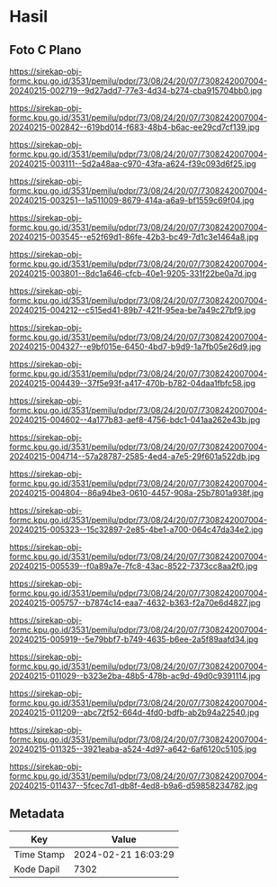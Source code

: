 # Hasil

## Foto C Plano

https://sirekap-obj-formc.kpu.go.id/3531/pemilu/pdpr/73/08/24/20/07/7308242007004-20240215-002719--9d27add7-77e3-4d34-b274-cba915704bb0.jpg

https://sirekap-obj-formc.kpu.go.id/3531/pemilu/pdpr/73/08/24/20/07/7308242007004-20240215-002842--619bd014-f683-48b4-b6ac-ee29cd7cf139.jpg

https://sirekap-obj-formc.kpu.go.id/3531/pemilu/pdpr/73/08/24/20/07/7308242007004-20240215-003111--5d2a48aa-c970-43fa-a624-f39c093d6f25.jpg

https://sirekap-obj-formc.kpu.go.id/3531/pemilu/pdpr/73/08/24/20/07/7308242007004-20240215-003251--1a511009-8679-414a-a6a9-bf1559c69f04.jpg

https://sirekap-obj-formc.kpu.go.id/3531/pemilu/pdpr/73/08/24/20/07/7308242007004-20240215-003545--e52f69d1-86fe-42b3-bc49-7d1c3e1464a8.jpg

https://sirekap-obj-formc.kpu.go.id/3531/pemilu/pdpr/73/08/24/20/07/7308242007004-20240215-003801--8dc1a646-cfcb-40e1-9205-331f22be0a7d.jpg

https://sirekap-obj-formc.kpu.go.id/3531/pemilu/pdpr/73/08/24/20/07/7308242007004-20240215-004212--c515ed41-89b7-421f-95ea-be7a49c27bf9.jpg

https://sirekap-obj-formc.kpu.go.id/3531/pemilu/pdpr/73/08/24/20/07/7308242007004-20240215-004327--e9bf015e-6450-4bd7-b9d9-1a7fb05e26d9.jpg

https://sirekap-obj-formc.kpu.go.id/3531/pemilu/pdpr/73/08/24/20/07/7308242007004-20240215-004439--37f5e93f-a417-470b-b782-04daa1fbfc58.jpg

https://sirekap-obj-formc.kpu.go.id/3531/pemilu/pdpr/73/08/24/20/07/7308242007004-20240215-004602--4a177b83-aef8-4756-bdc1-041aa262e43b.jpg

https://sirekap-obj-formc.kpu.go.id/3531/pemilu/pdpr/73/08/24/20/07/7308242007004-20240215-004714--57a28787-2585-4ed4-a7e5-29f601a522db.jpg

https://sirekap-obj-formc.kpu.go.id/3531/pemilu/pdpr/73/08/24/20/07/7308242007004-20240215-004804--86a94be3-0610-4457-908a-25b7801a938f.jpg

https://sirekap-obj-formc.kpu.go.id/3531/pemilu/pdpr/73/08/24/20/07/7308242007004-20240215-005323--15c32897-2e85-4be1-a700-064c47da34e2.jpg

https://sirekap-obj-formc.kpu.go.id/3531/pemilu/pdpr/73/08/24/20/07/7308242007004-20240215-005539--f0a89a7e-7fc8-43ac-8522-7373cc8aa2f0.jpg

https://sirekap-obj-formc.kpu.go.id/3531/pemilu/pdpr/73/08/24/20/07/7308242007004-20240215-005757--b7874c14-eaa7-4632-b363-f2a70e6d4827.jpg

https://sirekap-obj-formc.kpu.go.id/3531/pemilu/pdpr/73/08/24/20/07/7308242007004-20240215-005919--5e79bbf7-b749-4635-b6ee-2a5f89aafd34.jpg

https://sirekap-obj-formc.kpu.go.id/3531/pemilu/pdpr/73/08/24/20/07/7308242007004-20240215-011029--b323e2ba-48b5-478b-ac9d-49d0c9391114.jpg

https://sirekap-obj-formc.kpu.go.id/3531/pemilu/pdpr/73/08/24/20/07/7308242007004-20240215-011209--abc72f52-664d-4fd0-bdfb-ab2b94a22540.jpg

https://sirekap-obj-formc.kpu.go.id/3531/pemilu/pdpr/73/08/24/20/07/7308242007004-20240215-011325--3921eaba-a524-4d97-a642-6af6120c5105.jpg

https://sirekap-obj-formc.kpu.go.id/3531/pemilu/pdpr/73/08/24/20/07/7308242007004-20240215-011437--5fcec7d1-db8f-4ed8-b9a6-d59858234782.jpg


## Metadata

| Key        | Value               |
| ---------- | ------------------- |
| Time Stamp | 2024-02-21 16:03:29 |
| Kode Dapil | 7302                |



